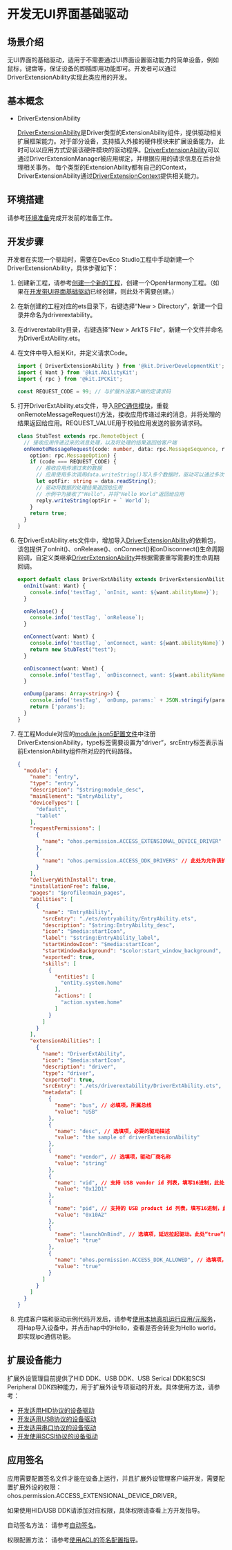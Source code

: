 # 开发无UI界面基础驱动

## 场景介绍

无UI界面的基础驱动，适用于不需要通过UI界面设置驱动能力的简单设备，例如鼠标，键盘等，保证设备的即插即用功能即可。开发者可以通过DriverExtensionAbility实现此类应用的开发。

## 基本概念

 - DriverExtensionAbility

    [DriverExtensionAbility](../../reference/apis-driverdevelopment-kit/js-apis-app-ability-driverExtensionAbility.md)是Driver类型的ExtensionAbility组件，提供驱动相关扩展框架能力。对于部分设备，支持插入外接的硬件模块来扩展设备能力， 此时可以以应用方式安装该硬件模块的驱动程序。[DriverExtensionAbility](../../reference/apis-driverdevelopment-kit/js-apis-app-ability-driverExtensionAbility.md)可以通过DriverExtensionManager被应用绑定，并根据应用的请求信息在后台处理相关事务。
    每个类型的ExtensionAbility都有自己的Context，DriverExtensionAbility通过[DriverExtensionContext](../../reference/apis-driverdevelopment-kit/js-apis-inner-application-driverExtensionContext.md)提供相关能力。

## 环境搭建

请参考[环境准备](environmental-preparation.md)完成开发前的准备工作。

## 开发步骤

开发者在实现一个驱动时，需要在DevEco Studio工程中手动新建一个DriverExtensionAbility，具体步骤如下：

1.  创建新工程，请参考[创建一个新的工程](https://developer.huawei.com/consumer/cn/doc/harmonyos-guides/ide-create-new-project)，创建一个OpenHarmony工程。（如果在[开发带UI界面基础驱动](externaldevice-guidelines.md)已经创建，则此处不需要创建。）

2. 在新创建的工程对应的ets目录下，右键选择“New &gt; Directory”，新建一个目录并命名为driverextability。

3. 在driverextability目录，右键选择“New &gt; ArkTS File”，新建一个文件并命名为DriverExtAbility.ets。

4. 在文件中导入相关Kit，并定义请求Code。

    ```ts
    import { DriverExtensionAbility } from '@kit.DriverDevelopmentKit';
    import { Want } from '@kit.AbilityKit';
    import { rpc } from '@kit.IPCKit';

    const REQUEST_CODE = 99; // 与扩展外设客户端约定请求码
    ```

5. 打开DriverExtAbility.ets文件，导入[RPC通信模块](../../reference/apis-ipc-kit/js-apis-rpc.md)，重载onRemoteMessageRequest()方法，接收应用传递过来的消息，并将处理的结果返回给应用。REQUEST_VALUE用于校验应用发送的服务请求码。

    ```ts
    class StubTest extends rpc.RemoteObject {
      // 接收应用传递过来的消息处理，以及将处理的结果返回给客户端
      onRemoteMessageRequest(code: number, data: rpc.MessageSequence, reply: rpc.MessageSequence,
        option: rpc.MessageOption) {
        if (code === REQUEST_CODE) {
          // 接收应用传递过来的数据
          // 应用使用多次调用data.writeString()写入多个数据时，驱动可以通过多次调用data.readString()方法接收对应的数据
          let optFir: string = data.readString();
          // 驱动将数据的处理结果返回给应用
          // 示例中为接收了"Hello"，并将"Hello World"返回给应用
          reply.writeString(optFir + ` World`);
        }
        return true;
      }
    }
    ```

6. 在DriverExtAbility.ets文件中，增加导入[DriverExtensionAbility](../../reference/apis-driverdevelopment-kit/js-apis-app-ability-driverExtensionAbility.md)的依赖包，该包提供了onInit()、onRelease()、onConnect()和onDisconnect()生命周期回调，自定义类继承[DriverExtensionAbility](../../reference/apis-driverdevelopment-kit/js-apis-app-ability-driverExtensionAbility.md)并根据需要重写需要的生命周期回调。

    ```ts
    export default class DriverExtAbility extends DriverExtensionAbility {
      onInit(want: Want) {
        console.info('testTag', `onInit, want: ${want.abilityName}`);
      }

      onRelease() {
        console.info('testTag', `onRelease`);
      }

      onConnect(want: Want) {
        console.info('testTag', `onConnect, want: ${want.abilityName}`);
        return new StubTest("test");
      }

      onDisconnect(want: Want) {
        console.info('testTag', `onDisconnect, want: ${want.abilityName}`);
      }

      onDump(params: Array<string>) {
        console.info('testTag', `onDump, params:` + JSON.stringify(params));
        return ['params'];
      }
    }
    ```

7. 在工程Module对应的[module.json5配置文件](../../quick-start/module-configuration-file.md)中注册DriverExtensionAbility，type标签需要设置为“driver”，srcEntry标签表示当前ExtensionAbility组件所对应的代码路径。

    ```json
    {
      "module": {
        "name": "entry",
        "type": "entry",
        "description": "$string:module_desc",
        "mainElement": "EntryAbility",
        "deviceTypes": [
          "default",
          "tablet"
        ],
        "requestPermissions": [
          {
            "name": "ohos.permission.ACCESS_EXTENSIONAL_DEVICE_DRIVER" // 此处为扩展外设相关权限，必须配置
          },
          {
            "name": "ohos.permission.ACCESS_DDK_DRIVERS" // 此处为允许该扩展外设应用访问扩展外设驱动的权限，必须配置
          }
        ],
        "deliveryWithInstall": true,
        "installationFree": false,
        "pages": "$profile:main_pages",
        "abilities": [
          {
            "name": "EntryAbility",
            "srcEntry": "./ets/entryability/EntryAbility.ets",
            "description": "$string:EntryAbility_desc",
            "icon": "$media:startIcon",
            "label": "$string:EntryAbility_label",
            "startWindowIcon": "$media:startIcon",
            "startWindowBackground": "$color:start_window_background",
            "exported": true,
            "skills": [
              {
                "entities": [
                  "entity.system.home"
                ],
                "actions": [
                  "action.system.home"
                ]
              }
            ]
          }
        ],
        "extensionAbilities": [
          {
            "name": "DriverExtAbility",
            "icon": "$media:startIcon",
            "description": "driver",
            "type": "driver",
            "exported": true,
            "srcEntry": "./ets/driverextability/DriverExtAbility.ets",
            "metadata": [
              {
                "name": "bus", // 必填项，所属总线
                "value": "USB"
              },
              {
                "name": "desc", // 选填项，必要的驱动描述
                "value": "the sample of driverExtensionAbility"
              },
              {
                "name": "vendor", // 选填项，驱动厂商名称
                "value": "string"
              },
              {
                "name": "vid", // 支持 USB vendor id 列表，填写16进制，此处为4817的16进制
                "value": "0x12D1"
              },
              {
                "name": "pid", // 支持的 USB product id 列表，填写16进制，此处为4258的16进制
                "value": "0x10A2"
              },
              {
                "name": "launchOnBind", // 选填项，延迟拉起驱动。此处“true”表示延迟拉起，“false”表示即时拉起，配置错误或不配置，默认为“false”
                "value": "true"
              },
              {
                "name": "ohos.permission.ACCESS_DDK_ALLOWED", // 选填项，允许应用访问。此处“true”表示允许访问，“false”表示不允许访问，配置错误或不配置，默认为“false”
                "value": "true"
              }
            ]
          }
        ]
      }
    }
    ```

8. 完成客户端和驱动示例代码开发后，请参考[使用本地真机运行应用/元服务](https://developer.huawei.com/consumer/cn/doc/harmonyos-guides-V13/ide-run-device-V13)，将Hap导入设备中，并点击hap中的Hello，查看是否会转变为Hello world，即实现ipc通信功能。

## 扩展设备能力

扩展外设管理目前提供了HID DDK、USB DDK、USB Serical DDK和SCSI Peripheral DDK四种能力，用于扩展外设专项驱动的开发。具体使用方法，请参考：

* [开发适用HID协议的设备驱动](hid-ddk-guidelines.md)
* [开发适用USB协议的设备驱动](usb-ddk-guidelines.md)
* [开发适用串口协议的设备驱动](usb-serial-ddk-guidelines.md)
* [开发使用SCSI协议的设备驱动](scsi-peripheral-ddk-guidelines.md)

## 应用签名

应用需要配置签名文件才能在设备上运行，并且扩展外设管理客户端开发，需要配置扩展外设的权限：ohos.permission.ACCESS_EXTENSIONAL_DEVICE_DRIVER。

如果使用HID/USB DDK请添加对应权限，具体权限请查看上方开发指导。

自动签名方法： 请参考[自动签名](https://developer.huawei.com/consumer/cn/doc/harmonyos-guides-V5/ide-signing-V5#section18815157237)。

权限配置方法： 请参考[使用ACL的签名配置指导](https://developer.huawei.com/consumer/cn/doc/harmonyos-guides-V5/ide-signing-V5#section157591551175916)。
